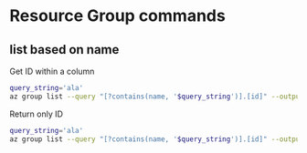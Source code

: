 # Resource Group commands

## list based on name

Get ID within a column

```bash
query_string='ala'
az group list --query "[?contains(name, '$query_string')].[id]" --output table
```

Return only ID
```bash
query_string='ala'
az group list --query "[?contains(name, '$query_string')].[id]" --output tsv
```